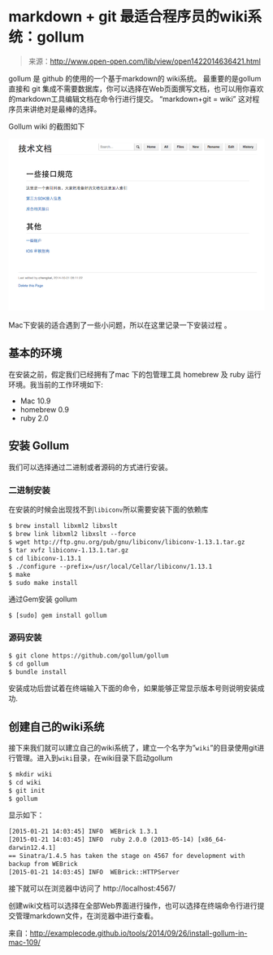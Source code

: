 # markdown + git 最适合程序员的wiki系统：gollum

> 来源：http://www.open-open.com/lib/view/open1422014636421.html

gollum 是 github 的使用的一个基于markdown的 wiki系统。 最重要的是gollum 直接和 git 集成不需要数据库，你可以选择在Web页面撰写文档，也可以用你喜欢的markdown工具编辑文档在命令行进行提交。 “markdown+git = wiki” 这对程序员来讲绝对是最棒的选择。

Gollum wiki 的截图如下

![](001.png)

Mac下安装的适合遇到了一些小问题，所以在这里记录一下安装过程 。

## 基本的环境

在安装之前，假定我们已经拥有了mac 下的包管理工具 homebrew 及 ruby 运行环境。我当前的工作环境如下:

* Mac 10.9
* homebrew 0.9
* ruby 2.0

## 安装 Gollum

我们可以选择通过二进制或者源码的方式进行安装。

### 二进制安装

在安装的时候会出现找不到`libiconv`所以需要安装下面的依赖库

```shell
$ brew install libxml2 libxslt
$ brew link libxml2 libxslt --force
$ wget http://ftp.gnu.org/pub/gnu/libiconv/libiconv-1.13.1.tar.gz
$ tar xvfz libiconv-1.13.1.tar.gz
$ cd libiconv-1.13.1
$ ./configure --prefix=/usr/local/Cellar/libiconv/1.13.1
$ make
$ sudo make install
```

通过Gem安装 gollum

```shell
$ [sudo] gem install gollum
```

### 源码安装

```shell
$ git clone https://github.com/gollum/gollum
$ cd gollum
$ bundle install
```

安装成功后尝试着在终端输入下面的命令，如果能够正常显示版本号则说明安装成功.

## 创建自己的wiki系统

接下来我们就可以建立自己的wiki系统了，建立一个名字为”`wiki`”的目录使用git进行管理。进入到`wiki`目录，在wiki目录下启动gollum

```shell
$ mkdir wiki
$ cd wiki
$ git init
$ gollum
```

显示如下：

```shell
[2015-01-21 14:03:45] INFO  WEBrick 1.3.1
[2015-01-21 14:03:45] INFO  ruby 2.0.0 (2013-05-14) [x86_64-darwin12.4.1]
== Sinatra/1.4.5 has taken the stage on 4567 for development with backup from WEBrick
[2015-01-21 14:03:45] INFO  WEBrick::HTTPServer
```

接下就可以在浏览器中访问了 http://localhost:4567/

创建wiki文档可以选择在全部Web界面进行操作，也可以选择在终端命令行进行提交管理markdown文件，在浏览器中进行查看。

来自：http://examplecode.github.io/tools/2014/09/26/install-gollum-in-mac-109/
